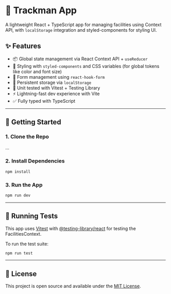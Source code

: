 # 📁 Trackman App

A lightweight React + TypeScript app for managing facilities using Context API, with `localStorage` integration and styled-components for styling UI.

## ✨ Features

- 📦 Global state management via React Context API + `useReducer`
- 🎨 Styling with `styled-components` and CSS variables (for global tokens like color and font size)
- 🧾 Form management using `react-hook-form`
- 💾 Persistent storage via `localStorage`
- 🧪 Unit tested with Vitest + Testing Library
- ⚡ Lightning-fast dev experience with Vite
- ✅ Fully typed with TypeScript

---

## 🚀 Getting Started

### 1. Clone the Repo

...

### 2. Install Dependencies

```bash
npm install
```

### 3. Run the App

```bash
npm run dev
```

---

## 🧪 Running Tests

This app uses [Vitest](https://vitest.dev) with [@testing-library/react](https://testing-library.com/docs/react-testing-library/intro/) for testing the FacilitiesContext.

To run the test suite:

```bash
npm run test
```

---

## 📜 License

This project is open source and available under the [MIT License](LICENSE).
